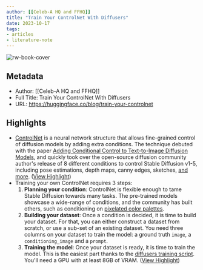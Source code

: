 ```yaml
---
author: [[Celeb-A HQ and FFHQ]]
title: "Train Your ControlNet With Diffusers"
date: 2023-10-17
tags: 
- articles
- literature-note
---
```

![rw-book-cover](https://huggingface.co/blog/assets/136_train-your-controlnet/thumbnail.png)

## Metadata
- Author: [[Celeb-A HQ and FFHQ]]
- Full Title: Train Your ControlNet With Diffusers
- URL: https://huggingface.co/blog/train-your-controlnet

## Highlights
- [ControlNet](https://huggingface.co/blog/controlnet) is a neural network structure that allows fine-grained control of diffusion models by adding extra conditions. The technique debuted with the paper [Adding Conditional Control to Text-to-Image Diffusion Models](https://huggingface.co/papers/2302.05543), and quickly took over the open-source diffusion community author's release of 8 different conditions to control Stable Diffusion v1-5, including pose estimations, depth maps, canny edges, sketches, [and more](https://huggingface.co/lllyasviel). ([View Highlight](https://read.readwise.io/read/01hcyh7b2jj6hrad2rcvqtn125))
- Training your own ControlNet requires 3 steps:
  1. **Planning your condition**: ControlNet is flexible enough to tame Stable Diffusion towards many tasks. The pre-trained models showcase a wide-range of conditions, and the community has built others, such as conditioning on [pixelated color palettes](https://huggingface.co/thibaud/controlnet-sd21-color-diffusers).
  2. **Building your dataset**: Once a condition is decided, it is time to build your dataset. For that, you can either construct a dataset from scratch, or use a sub-set of an existing dataset. You need three columns on your dataset to train the model: a ground truth `image`, a `conditioning_image` and a `prompt`.
  3. **Training the model**: Once your dataset is ready, it is time to train the model. This is the easiest part thanks to the [diffusers training script](https://github.com/huggingface/diffusers/tree/main/examples/controlnet). You'll need a GPU with at least 8GB of VRAM. ([View Highlight](https://read.readwise.io/read/01hcyh7rxnwrg2kbkjv1gc8pb2))
